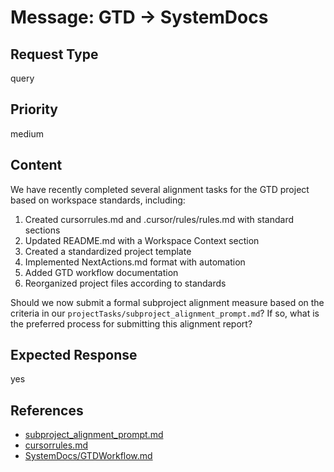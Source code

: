# Message: GTD → SystemDocs

## Request Type
query

## Priority
medium

## Content
We have recently completed several alignment tasks for the GTD project based on workspace standards, including:

1. Created cursorrules.md and .cursor/rules/rules.md with standard sections
2. Updated README.md with a Workspace Context section
3. Created a standardized project template
4. Implemented NextActions.md format with automation
5. Added GTD workflow documentation
6. Reorganized project files according to standards

Should we now submit a formal subproject alignment measure based on the criteria in our `projectTasks/subproject_alignment_prompt.md`? If so, what is the preferred process for submitting this alignment report?

## Expected Response
yes

## References
- [subproject_alignment_prompt.md](../../projectTasks/subproject_alignment_prompt.md)
- [cursorrules.md](../../cursorrules.md)
- [SystemDocs/GTDWorkflow.md](../../SystemDocs/GTDWorkflow.md) 